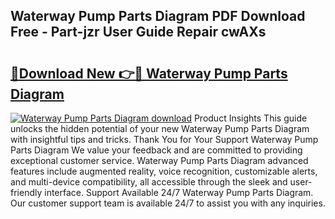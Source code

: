 ## Waterway Pump Parts Diagram PDF Download Free - Part-jzr User Guide Repair cwAXs

# <h2><a href="http://dfikazq.blite.top/?on=Waterway+Pump+Parts+Diagram">🔗Download New 👉🔴 Waterway Pump Parts Diagram</a></h2>

[![Waterway Pump Parts Diagram download](https://i.imgur.com/lujVjoI.png)](http://dfikazq.blite.top/?on=Waterway+Pump+Parts+Diagram)
Product Insights This guide unlocks the hidden potential of your new Waterway Pump Parts Diagram with insightful tips and tricks. Thank You for Your Support Waterway Pump Parts Diagram We value your feedback and are committed to providing exceptional customer service. Waterway Pump Parts Diagram advanced features include augmented reality, voice recognition, customizable alerts, and multi-device compatibility, all accessible through the sleek and user-friendly interface. Support Available 24/7 Waterway Pump Parts Diagram. Our customer support team is available 24/7 to assist you with any inquiries.
